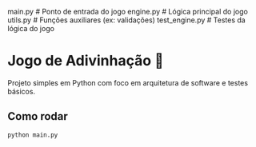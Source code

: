 main.py           # Ponto de entrada do jogo
engine.py         # Lógica principal do jogo
utils.py          # Funções auxiliares (ex: validações)
test_engine.py    # Testes da lógica do jogo

# Jogo de Adivinhação 🎯

Projeto simples em Python com foco em arquitetura de software e testes básicos.

## Como rodar
```bash
python main.py
